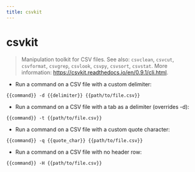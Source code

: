 ```yaml
---
title: csvkit
---
```

# csvkit

> Manipulation toolkit for CSV files.
> See also: `csvclean`, `csvcut`, `csvformat`, `csvgrep`, `csvlook`, `csvpy`, `csvsort`, `csvstat`.
> More information: <https://csvkit.readthedocs.io/en/0.9.1/cli.html>.

- Run a command on a CSV file with a custom delimiter:

`{{command}} -d {{delimiter}} {{path/to/file.csv}}`

- Run a command on a CSV file with a tab as a delimiter (overrides -d):

`{{command}} -t {{path/to/file.csv}}`

- Run a command on a CSV file with a custom quote character:

`{{command}} -q {{quote_char}} {{path/to/file.csv}}`

- Run a command on a CSV file with no header row:

`{{command}} -H {{path/to/file.csv}}`
